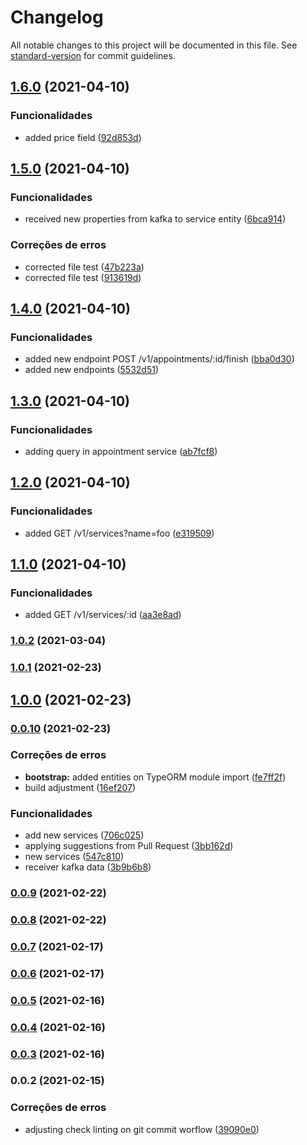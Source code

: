 # Changelog

All notable changes to this project will be documented in this file. See [standard-version](https://github.com/conventional-changelog/standard-version) for commit guidelines.

## [1.6.0](https://github.com/wnqueiroz/fiap-startup-one-ms-appointment/compare/1.5.0...1.6.0) (2021-04-10)


### Funcionalidades

* added price field ([92d853d](https://github.com/wnqueiroz/fiap-startup-one-ms-appointment/commit/92d853dc9552a3e4c9bb40198c30060e31f450c2))

## [1.5.0](https://github.com/wnqueiroz/fiap-startup-one-ms-appointment/compare/1.4.0...1.5.0) (2021-04-10)


### Funcionalidades

* received new properties from kafka to service entity ([6bca914](https://github.com/wnqueiroz/fiap-startup-one-ms-appointment/commit/6bca914efa161e6d446fca5f8e54d1e2644fbb5e))


### Correções de erros

* corrected file test ([47b223a](https://github.com/wnqueiroz/fiap-startup-one-ms-appointment/commit/47b223a1151c41d55c60804d7cc7bd95893ac1da))
* corrected file test ([913619d](https://github.com/wnqueiroz/fiap-startup-one-ms-appointment/commit/913619df4063d8b99da3c146de5eab0e13aac287))

## [1.4.0](https://github.com/wnqueiroz/fiap-startup-one-ms-appointment/compare/1.3.0...1.4.0) (2021-04-10)


### Funcionalidades

* added new endpoint POST /v1/appointments/:id/finish ([bba0d30](https://github.com/wnqueiroz/fiap-startup-one-ms-appointment/commit/bba0d30272b59bc889329e59711a93596466c2d8))
* added new endpoints ([5532d51](https://github.com/wnqueiroz/fiap-startup-one-ms-appointment/commit/5532d519de6c0fcb44d5dc28b8fb927ed57d15d6))

## [1.3.0](https://github.com/wnqueiroz/fiap-startup-one-ms-appointment/compare/1.2.0...1.3.0) (2021-04-10)


### Funcionalidades

* adding query in appointment service ([ab7fcf8](https://github.com/wnqueiroz/fiap-startup-one-ms-appointment/commit/ab7fcf8496f6a8d65591ca468aa0ad009f39a1c5))

## [1.2.0](https://github.com/wnqueiroz/fiap-startup-one-ms-appointment/compare/1.1.0...1.2.0) (2021-04-10)


### Funcionalidades

* added GET /v1/services?name=foo ([e319509](https://github.com/wnqueiroz/fiap-startup-one-ms-appointment/commit/e3195095a368e198039cc8a6780fd05629e86e5b))

## [1.1.0](https://github.com/wnqueiroz/fiap-startup-one-ms-appointment/compare/1.0.2...1.1.0) (2021-04-10)


### Funcionalidades

* added GET /v1/services/:id ([aa3e8ad](https://github.com/wnqueiroz/fiap-startup-one-ms-appointment/commit/aa3e8ad4dca4b89ea223395a39417989bfb3ebfc))

### [1.0.2](https://github.com/wnqueiroz/fiap-startup-one-ms-appointment/compare/1.0.1...1.0.2) (2021-03-04)

### [1.0.1](https://github.com/wnqueiroz/fiap-startup-one-ms-appointment/compare/1.0.0...1.0.1) (2021-02-23)

## [1.0.0](https://github.com/wnqueiroz/fiap-startup-one-prototype/compare/0.0.10...1.0.0) (2021-02-23)

### [0.0.10](https://github.com/wnqueiroz/fiap-startup-one-ms-appointment/compare/0.0.9...0.0.10) (2021-02-23)


### Correções de erros

* **bootstrap:** added entities on TypeORM module import ([fe7ff2f](https://github.com/wnqueiroz/fiap-startup-one-ms-appointment/commit/fe7ff2fdcf6923137c05a06dde987124263e4439))
* build adjustment ([16ef207](https://github.com/wnqueiroz/fiap-startup-one-ms-appointment/commit/16ef20759db53c43fde7f88a3dbafdf2bd76e6fd))


### Funcionalidades

* add new services ([706c025](https://github.com/wnqueiroz/fiap-startup-one-ms-appointment/commit/706c02517d4208fa9457d50641b8aad89137d8aa))
* applying suggestions from Pull Request ([3bb162d](https://github.com/wnqueiroz/fiap-startup-one-ms-appointment/commit/3bb162dbefeafcebaab89ed01816611e4e4b8c31))
* new services ([547c810](https://github.com/wnqueiroz/fiap-startup-one-ms-appointment/commit/547c810a86c83d3ac587b01275c8e2b069f35ce2))
* receiver kafka data ([3b9b6b8](https://github.com/wnqueiroz/fiap-startup-one-ms-appointment/commit/3b9b6b8e8ed4be033b5d6d525e06cf79f2172202))

### [0.0.9](https://github.com/wnqueiroz/fiap-startup-one-ms-appointment/compare/0.0.8...0.0.9) (2021-02-22)

### [0.0.8](https://github.com/wnqueiroz/fiap-startup-one-ms-appointment/compare/0.0.7...0.0.8) (2021-02-22)

### [0.0.7](https://github.com/wnqueiroz/fiap-startup-one-ms-appointment/compare/0.0.6...0.0.7) (2021-02-17)

### [0.0.6](https://github.com/wnqueiroz/fiap-startup-one-ms-appointment/compare/0.0.5...0.0.6) (2021-02-17)

### [0.0.5](https://github.com/wnqueiroz/fiap-startup-one-ms-appointment/compare/0.0.4...0.0.5) (2021-02-16)

### [0.0.4](https://github.com/wnqueiroz/fiap-startup-one-ms-appointment/compare/0.0.3...0.0.4) (2021-02-16)

### [0.0.3](https://github.com/wnqueiroz/fiap-startup-one-ms-appointment/compare/0.0.2...0.0.3) (2021-02-16)

### 0.0.2 (2021-02-15)


### Correções de erros

* adjusting check linting on git commit worflow ([39090e0](https://github.com/wnqueiroz/fiap-startup-one-ms-appointment/commit/39090e0a1c1965f5c09455e010deedd05e3826ad))
